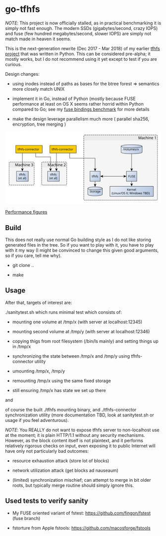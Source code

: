 go-tfhfs
========

*NOTE*: This project is now officially stalled, as in practical
 benchmarking it is simply not fast enough. The modern SSDs
 (gigabytes/second, crazy IOPS) and fuse (few hundred megabytes/second,
 slower IOPS) are simply not match made in heaven it seems.

This is the next-generation rewrite (Dec 2017 - Mar 2018) of my earlier
[tfhfs project](https://github.com/fingon/tfhfs) that was written in
Python. This can be considered pre-alpha; it mostly works, but I do not
recommend using it yet except to test if you are curious.

Design changes:

* using inodes instead of paths as bases for the btree forest => semantics
more closely match UNIX

* implement it in Go, instead of Python (mostly because FUSE performance at
  least on OS X seems rather horrid within Python compared to Go; see my
  [fuse bindings benchmark](https://github.com/fingon/fuse-binding-test)
  for more details

* make the design leverage parallelism much more ( parallel sha256,
  encryption, tree merging )

![Current components](doc/overview.svg)

[Performance figures](perf.md)

Build
-----

This does not really use normal Go building style as I do not like storing
generated files in the tree. So if you want to play with it, you have to
play with it my way (I might be convinced to change this given good
arguments, so if you care, tell me why).

* git clone ..

* make

Usage
-----

After that, targets of interest are:

./sanitytest.sh which runs minimal test which consists of:

* mounting one volume at /tmp/x (with server at localhost:12345)

* mounting second volume at /tmp/y (with server at localhost:12346)

* copying thigs from root filesystem (/bin/ls mainly) and setting things up
in /tmp/x

* synchronizing the state between /tmp/x and /tmp/y using tfhfs-connector
utility

* umounting /tmp/x, /tmp/y

* remounting /tmp/x using the same fixed storage

* still ensuring /tmp/x has state we set up there

and

of course the built ./tfhfs mounting binary, and ./tfhfs-connector
synchronization utility (more documentation TBD, look at sanitytest.sh or
usage if you feel adventurous).

*NOTE*: You REALLY do not want to expose tfhfs server to non-localhost use
at the moment; it is plain HTTP/1.1 without any security
mechanisms. However, as the block content itself is not plaintext, and it
performs relatively rigorous checks on input, even exposing it to public
Internet will have only not particularly bad outcomes:

* resource exhaustion attack (store lot of blocks)

* network utilization attack (get blocks ad nauseaum)

* (limited) synchronization mischief; can attempt to merge in bit older
roots, but typically merge routine should simply ignore this.


Used tests to verify sanity
---------------------------

- My FUSE oriented variant of fstest: https://github.com/fingon/fstest (fuse
branch)

- fstorture from Apple fstools: https://github.com/macosforge/fstools
